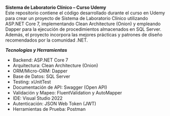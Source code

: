 **Sistema de Laboratorio Clínico – Curso Udemy** <br>
Este repositorio contiene el código desarrollado durante el curso en Udemy para crear un proyecto de Sistema de Laboratorio Clínico utilizando ASP.NET Core 7, implementando Clean Architecture (Onion) y empleando Dapper para la ejecución de procedimientos almacenados en SQL Server. Además, el proyecto incorpora las mejores prácticas y patrones de diseño recomendados por la comunidad .NET.

***Tecnologías y Herramientas***

 - Backend: ASP.NET Core 7 
 - Arquitectura: Clean Architecture (Onion)
 - ORM/Micro-ORM: Dapper 
 - Base de Datos: SQL Server 
 - Testing: xUnitTest
 - Documentación de API: Swagger (Open API) 
 - Validación y Mapeo: FluentValidation y AutoMapper 
 - IDE: Visual Studio 2022 
 - Autenticación: JSON Web Token (JWT) 
 - Herramientas de Prueba: Postman
